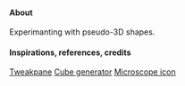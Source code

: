 #### About

Experimanting with pseudo-3D shapes.

#### Inspirations, references, credits

[Tweakpane](https://github.com/cocopon/tweakpane)
[Cube generator](https://css-cube-generator.netlify.app/)
[Microscope icon](https://www.mcicon.com/product/microscope-icon-8/)
